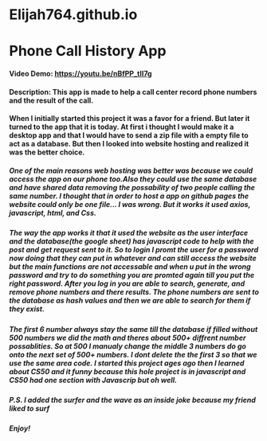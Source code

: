 # Elijah764.github.io
# Phone Call History App
#### Video Demo:  <https://youtu.be/nBfPP_tII7g>
#### Description: This app is made to help a call center record phone numbers and the result of the call.
#### When I initially started this project it was a favor for a friend. But later it turned to the app that it is today. At first i thought I would make it a desktop app and that I would have to send a zip file with a empty file to act as a database. But then I looked into website hosting and realized it was the better choice.

##### One of the main reasons web hosting was better was because we could access the app on our phone too.Also they could use the same database and have shared data removing the possability of two people calling the same number. I thought that in order to host a app on github pages the website could only be one file... I was wrong. But it works it used axios, javascript, html, and Css.

##### The way the app works it that it used the website as the user interface and the database(the google sheet) has javascript code to help with the post and get request sent to it. So to login I promt the user for a password now doing that they can put in whatever and can still access the website but the main functions are not accessable and when u put in the wrong password and try to do something you are promted again till you put the right password. After you log in you are able to search, generate, and remove phone numbers and there results. The phone numbers are sent to the database as hash values and then we are able to search for them if they exist. 

##### The first 6 number always stay the same till the database if filled without 500 numbers we did the math and theres about 500+ diffrent number possablities. So at 500 I manualy change the middle 3 numbers do go onto the next set of 500+ numbers. I dont delete the the first 3 so that we use the same area code. I started this project ages ago then I learned about CS50 and it funny because this hole project is in javascript and CS50 had one section with Javascrip but oh well. 

##### P.S. I added the surfer and the wave as an inside joke because my friend liked to surf
##### Enjoy!

